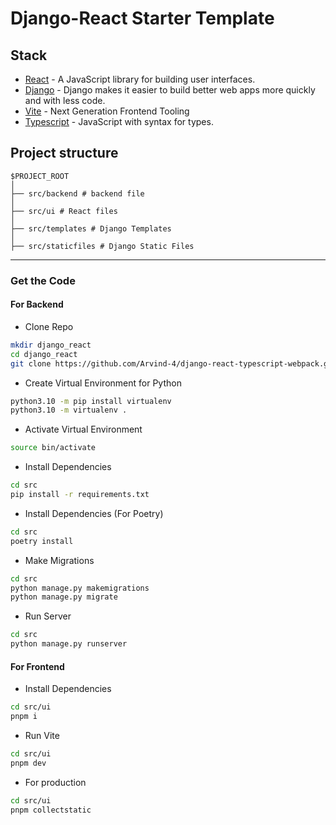 # Django-React Starter Template

## Stack

- [React](https://reactjs.org/) - A JavaScript library for building user interfaces.
- [Django](https://www.djangoproject.com/) - Django makes it easier to build better web apps more quickly and with less code.
- [Vite](https://vitejs.dev/) - Next Generation Frontend Tooling
- [Typescript](https://www.typescriptlang.org/) - JavaScript with syntax for types.

## Project structure

```
$PROJECT_ROOT
│   
├── src/backend # backend file
│   
├── src/ui # React files
│   
├── src/templates # Django Templates
│   
├── src/staticfiles # Django Static Files
```
---

### Get the Code

#### For Backend

- Clone Repo

```bash
mkdir django_react
cd django_react
git clone https://github.com/Arvind-4/django-react-typescript-webpack.git .
```
- Create Virtual Environment for Python

```bash
python3.10 -m pip install virtualenv
python3.10 -m virtualenv .
```

- Activate Virtual Environment

```bash
source bin/activate
```

- Install Dependencies

```bash
cd src
pip install -r requirements.txt
```

- Install Dependencies (For Poetry)

```bash
cd src
poetry install
```

- Make Migrations

```bash
cd src
python manage.py makemigrations
python manage.py migrate
```
- Run Server

```bash
cd src
python manage.py runserver
```

####  For Frontend

- Install Dependencies

```bash
cd src/ui
pnpm i
```
- Run Vite

```bash
cd src/ui
pnpm dev
```

- For production 

```bash
cd src/ui
pnpm collectstatic
```